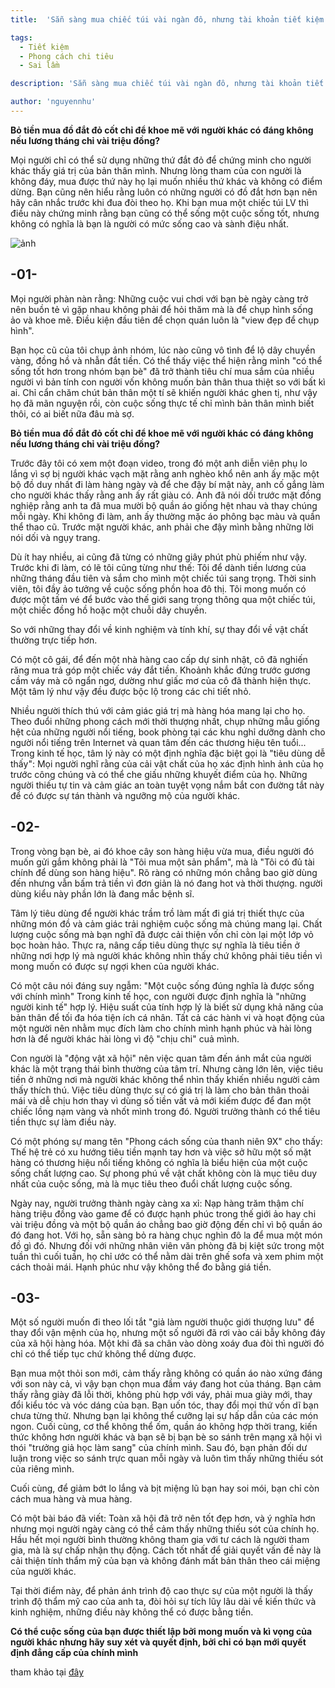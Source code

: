 ```yaml
---
title:  'Sẵn sàng mua chiếc túi vài ngàn đô, nhưng tài khoản tiết kiệm 0 đồng: Căn bệnh đốt tiền mua sĩ diện ảo khiến không ít người trẻ bê bết'

tags:
  - Tiết kiệm
  - Phong cách chi tiêu
  - Sai lầm

description: 'Sẵn sàng mua chiếc túi vài ngàn đô, nhưng tài khoản tiết kiệm 0 đồng: Căn bệnh đốt tiền mua sĩ diện ảo khiến không ít người trẻ bê bết'

author: 'nguyennhu'
---
```


**Bỏ tiền mua đồ đắt đỏ cốt chỉ để khoe mẽ với người khác có đáng không nếu lương tháng chỉ vài triệu đồng?**

<!-- h1 -->

<!--more-->

Mọi người chỉ có thể sử dụng những thứ đắt đỏ để chứng minh cho người khác thấy giá trị của bản thân mình. Nhưng lòng tham của con người là không đáy, mua được thứ này họ lại muốn nhiều thứ khác và không có điểm dừng. Bạn cũng nên hiểu rằng luôn có những người có đồ đắt hơn bạn nên hãy cân nhắc trước khi đua đòi theo họ. Khi bạn mua một chiếc túi LV thì điều này chứng minh rằng bạn cũng có thể sống một cuộc sống tốt, nhưng không có nghĩa là bạn là người có mức sống cao và sành điệu nhất.

![ảnh]({{/28042.png)

## -01-

Mọi người phàn nàn rằng: Những cuộc vui chơi với bạn bè ngày càng trở nên buồn tẻ vì gặp nhau không phải để hỏi thăm mà là để chụp hình sống ảo và khoe mẽ. Điều kiện đầu tiên để chọn quán luôn là "view đẹp để chụp hình".

Bạn học cũ của tôi chụp ảnh nhóm, lúc nào cũng vô tình để lộ dây chuyền vàng, đồng hồ và nhẫn đắt tiền. Có thể thấy việc thể hiện rằng mình "có thể sống tốt hơn trong nhóm bạn bè" đã trở thành tiêu chí mua sắm của nhiều người vì bản tính con người vốn không muốn bản thân thua thiệt so với bất kì ai. Chỉ cẩn chăm chút bản thân một tí sẽ khiến người khác ghen tị, như vậy họ đã mãn nguyện rồi, còn cuộc sống thực tế chỉ mình bản thân mình biết thôi, có ai biết nữa đâu mà sợ.

**Bỏ tiền mua đồ đắt đỏ cốt chỉ để khoe mẽ với người khác có đáng không nếu lương tháng chỉ vài triệu đồng?**

Trước đây tôi có xem một đoạn video, trong đó một anh diễn viên phụ lo lắng vì sợ bị người khác vạch mặt rằng anh nghèo khổ nên anh ấy mặc một bộ đồ duy nhất đi làm hàng ngày và để che đậy bí mật này, anh cố gắng làm cho người khác thấy rằng anh ấy rất giàu có. Anh đã nói dối trước mặt đồng nghiệp rằng anh ta đã mua mười bộ quần áo giống hệt nhau và thay chúng mỗi ngày. Khi không đi làm, anh ấy thường mặc áo phông bạc màu và quần thể thao cũ. Trước mặt người khác, anh phải che đậy mình bằng những lời nói dối và ngụy trang.

Dù ít hay nhiều, ai cũng đã từng có những giây phút phù phiếm như vậy. Trước khi đi làm, có lẽ tôi cũng từng như thế: Tôi để dành tiền lương của những tháng đầu tiên và sắm cho mình một chiếc túi sang trọng. Thời sinh viên, tôi đầy ảo tưởng về cuộc sống phồn hoa đô thị. Tôi mong muốn có được một tấm vé để bước vào thế giới sang trọng thông qua một chiếc túi, một chiếc đồng hồ hoặc một chuỗi dây chuyền.

So với những thay đổi về kinh nghiệm và tính khí, sự thay đổi về vật chất thường trực tiếp hơn.

Có một cô gái, để đến một nhà hàng cao cấp dự sinh nhật, cô đã nghiến răng mua trả góp một chiếc váy đắt tiền. Khoảnh khắc đứng trước gương cầm váy mà cô ngẩn ngơ, dường như giấc mơ của cô đã thành hiện thực. Một tâm lý như vậy đều được bộc lộ trong các chi tiết nhỏ.

Nhiều người thích thú với cảm giác giá trị mà hàng hóa mang lại cho họ. Theo đuổi những phong cách mới thời thượng nhất, chụp những mẫu giống hệt của những người nổi tiếng, book phòng tại các khu nghỉ dưỡng dành cho người nổi tiếng trên Internet và quan tâm đến các thương hiệu tên tuổi... Trong kinh tế học, tâm lý này có một định nghĩa đặc biệt gọi là "tiêu dùng dễ thấy": Mọi người nghĩ rằng của cải vật chất của họ xác định hình ảnh của họ trước công chúng và có thể che giấu những khuyết điểm của họ. Những người thiếu tự tin và cảm giác an toàn tuyệt vọng nắm bắt con đường tắt này để có được sự tán thành và ngưỡng mộ của người khác.

## -02-

Trong vòng bạn bè, ai đó khoe cây son hàng hiệu vừa mua, điều người đó muốn gửi gắm không phải là "Tôi mua một sản phẩm", mà là "Tôi có đủ tài chính để dùng son hàng hiệu". Rõ ràng có những món chẳng bao giờ dùng đến nhưng vẫn bấm trả tiền vì đơn giản là nó đang hot và thời thượng. người dùng kiểu này phần lớn là đang mắc bệnh sĩ.

Tâm lý tiêu dùng để người khác trầm trồ làm mất đi giá trị thiết thực của những món đồ và cảm giác trải nghiệm cuộc sống mà chúng mang lại. Chất lượng cuộc sống mà bạn nghĩ đã được cải thiện vốn chỉ còn lại một lớp vỏ bọc hoàn hảo. Thực ra, nâng cấp tiêu dùng thực sự nghĩa là tiêu tiền ở những nơi hợp lý mà người khác không nhìn thấy chứ không phải tiêu tiền vì mong muốn có được sự ngợi khen của người khác.

Có một câu nói đáng suy ngẫm: "Một cuộc sống đúng nghĩa là được sống với chính mình" Trong kinh tế học, con người được định nghĩa là "những người kinh tế" hợp lý. Hiệu suất của tính hợp lý là biết sử dụng khả năng của bản thân để tối đa hóa tiện ích cá nhân. Tất cả các hành vi và hoạt động của một người nên nhằm mục đích làm cho chính mình hạnh phúc và hài lòng hơn là để người khác hài lòng vì độ "chịu chi" cuả mình.

Con người là "động vật xã hội" nên việc quan tâm đến ánh mắt của người khác là một trạng thái bình thường của tâm trí. Nhưng càng lớn lên, việc tiêu tiền ở những nơi mà người khác không thể nhìn thấy khiến nhiều người cảm thấy thích thú. Việc tiêu dùng thực sự có giá trị là làm cho bản thân thoải mái và dễ chịu hơn thay vì dùng số tiền vất vả mới kiếm được để đan một chiếc lồng nạm vàng và nhốt mình trong đó. Người trưởng thành có thể tiêu tiền thực sự làm điều này.

Có một phóng sự mang tên "Phong cách sống của thanh niên 9X" cho thấy: Thế hệ trẻ có xu hướng tiêu tiền mạnh tay hơn và việc sở hữu một số mặt hàng có thương hiệu nổi tiếng không có nghĩa là biểu hiện của một cuộc sống chất lượng cao. Sự phong phú về vật chất không còn là mục tiêu duy nhất của cuộc sống, mà là mục tiêu theo đuổi chất lượng cuộc sống.

Ngày nay, người trưởng thành ngày càng xa xỉ: Nạp hàng trăm thậm chí hàng triệu đồng vào game để có được hạnh phúc trong thế giới ảo hay chi vài triệu đồng và một bộ quần áo chẳng bao giờ động đến chỉ vì bộ quần áo đó đang hot. Với họ, sẵn sàng bỏ ra hàng chục nghìn đô la để mua một món đồ gì đó. Nhưng đối với những nhân viên văn phòng đã bị kiệt sức trong một tuần thì cuối tuần, họ chỉ ước có thể nằm dài trên ghế sofa và xem phim một cách thoải mái. Hạnh phúc như vậy không thể đo bằng giá tiền.

## -03-

Một số người muốn đi theo lối tắt "giả làm người thuộc giới thượng lưu" để thay đổi vận mệnh của họ, nhưng một số người đã rơi vào cái bẫy không đáy của xã hội hàng hóa. Một khi đã sa chân vào dòng xoáy đua đòi thì người đó chỉ có thể tiếp tục chứ không thể dừng được.

Bạn mua một thỏi son mới, cảm thấy rằng không có quần áo nào xứng đáng với son này cả, vì vậy bạn chọn mua đầm váy đang hot của tháng. Bạn cảm thấy rằng giày đã lỗi thời, không phù hợp với váy, phải mua giày mới, thay đổi kiểu tóc và vóc dáng của bạn. Bạn uốn tóc, thay đổi mọi thứ vốn dĩ bạn chưa từng thử. Nhưng bạn lại không thể cưỡng lại sự hấp dẫn của các món ngon. Cuối cùng, cơ thể không thể ốm, quần áo không hợp thời trang, kiến ​​thức không hơn người khác và bạn sẽ bị bạn bè so sánh trên mạng xã hội vì thói "trưởng giả học làm sang" của chính mình. Sau đó, bạn phản đối dư luận trong việc so sánh trực quan mỗi ngày và luôn tìm thấy những thiếu sót của riêng mình.

Cuối cùng, để giảm bớt lo lắng và bịt miệng lũ bạn hay soi mói, bạn chỉ còn cách mua hàng và mua hàng.

Có một bài báo đã viết: Toàn xã hội đã trở nên tốt đẹp hơn, và ý nghĩa hơn nhưng mọi người ngày càng có thể cảm thấy những thiếu sót của chính họ. Hầu hết mọi người bình thường không tham gia với tư cách là người tham gia, mà là sự chấp nhận thụ động. Cách tốt nhất để giải quyết vấn đề này là cải thiện tính thẩm mỹ của bạn và không đánh mất bản thân theo cái miệng của người khác.

Tại thời điểm này, để phản ánh trình độ cao thực sự của một người là thấy trình độ thẩm mỹ cao của anh ta, đòi hỏi sự tích lũy lâu dài về kiến ​​thức và kinh nghiệm, những điều này không thể có được bằng tiền.

**Có thể cuộc sống của bạn được thiết lập bởi mong muốn và kì vọng của người khác nhưng hãy suy xét và quyết định, bởi chỉ có bạn mới quyết định đẳng cấp của chính mình**

tham khảo tại [đây](https://cafef.vn/san-sang-mua-chiec-tui-vai-ngan-do-nhung-tai-khoan-tiet-kiem-0-dong-can-benh-dot-tien-mua-si-dien-ao-khien-khong-it-nguoi-tre-be-bet-2021042814191039.chn)